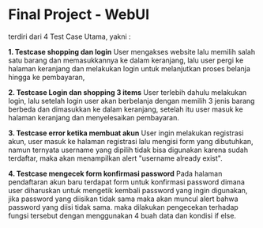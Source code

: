 # Final Project - WebUI

terdiri dari 4 Test Case Utama, yakni :

**1. Testcase shopping dan login**
User mengakses website lalu memilih salah satu barang dan memasukkannya ke dalam keranjang, lalu user pergi ke halaman keranjang dan melakukan login untuk melanjutkan proses belanja hingga ke pembayaran,

**2. Testcase Login dan shopping 3 items**
User terlebih dahulu melakukan login, lalu setelah login user akan berbelanja dengan memilih 3 jenis barang berbeda dan dimasukkan ke dalam keranjang, setelah itu user masuk ke halaman keranjang dan menyelesaikan pembayaran.

**3. Testcase error ketika membuat akun**
User ingin melakukan registrasi akun, user masuk ke halaman registrasi lalu mengisi form yang dibutuhkan, namun ternyata username yang dipilih tidak bisa digunakan karena sudah terdaftar, maka akan menampilkan alert "username already exist".

**4. Testcase mengecek form konfirmasi password**
Pada halaman pendaftaran akun baru terdapat form untuk konfirmasi password dimana user diharuskan untuk mengetik kembali password yang ingin digunakan, jika password yang diisikan tidak sama maka akan muncul alert bahwa password yang diisi tidak sama. maka dilakukan pengecekan terhadap fungsi tersebut dengan menggunakan 4 buah data dan kondisi if else.  
